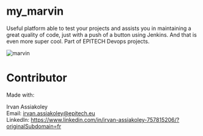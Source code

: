 # my_marvin
Useful platform able to test your projects and assists you in maintaining a great quality of code, just with a push of a button using Jenkins.  And that is even more super cool.  Part of EPITECH Devops projects.

![marvin](https://user-images.githubusercontent.com/84536283/177008803-1706f3ac-9847-4a52-9fe5-8bfddab3e37c.png)


# Contributor
Made with:

Irvan Assiakoley  
Email: irvan.assiakoley@epitech.eu  
LinkedIn: https://www.linkedin.com/in/irvan-assiakoley-757815206/?originalSubdomain=fr
